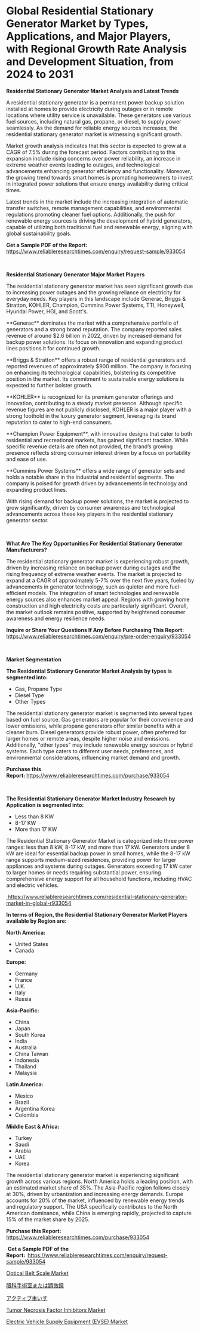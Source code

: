 <p><h1>Global Residential Stationary Generator Market by Types, Applications, and Major Players, with Regional Growth Rate Analysis and Development Situation, from 2024 to 2031</h1></p><p><strong>Residential Stationary Generator Market Analysis and Latest Trends</strong></p>
<p><p>A residential stationary generator is a permanent power backup solution installed at homes to provide electricity during outages or in remote locations where utility service is unavailable. These generators use various fuel sources, including natural gas, propane, or diesel, to supply power seamlessly. As the demand for reliable energy sources increases, the residential stationary generator market is witnessing significant growth.</p><p>Market growth analysis indicates that this sector is expected to grow at a CAGR of 7.5% during the forecast period. Factors contributing to this expansion include rising concerns over power reliability, an increase in extreme weather events leading to outages, and technological advancements enhancing generator efficiency and functionality. Moreover, the growing trend towards smart homes is prompting homeowners to invest in integrated power solutions that ensure energy availability during critical times.</p><p>Latest trends in the market include the increasing integration of automatic transfer switches, remote management capabilities, and environmental regulations promoting cleaner fuel options. Additionally, the push for renewable energy sources is driving the development of hybrid generators, capable of utilizing both traditional fuel and renewable energy, aligning with global sustainability goals.</p></p>
<p><strong>Get a Sample PDF of the Report:&nbsp;</strong> <a href="https://www.reliableresearchtimes.com/enquiry/request-sample/933054">https://www.reliableresearchtimes.com/enquiry/request-sample/933054</a></p>
<p>&nbsp;</p>
<p><strong>Residential Stationary Generator Major Market Players</strong></p>
<p><p>The residential stationary generator market has seen significant growth due to increasing power outages and the growing reliance on electricity for everyday needs. Key players in this landscape include Generac, Briggs & Stratton, KOHLER, Champion, Cummins Power Systems, TTI, Honeywell, Hyundai Power, HGI, and Scott's.</p><p>**Generac** dominates the market with a comprehensive portfolio of generators and a strong brand reputation. The company reported sales revenue of around $2.6 billion in 2022, driven by increased demand for backup power solutions. Its focus on innovation and expanding product lines positions it for continued growth.</p><p>**Briggs & Stratton** offers a robust range of residential generators and reported revenues of approximately $900 million. The company is focusing on enhancing its technological capabilities, bolstering its competitive position in the market. Its commitment to sustainable energy solutions is expected to further bolster growth.</p><p>**KOHLER** is recognized for its premium generator offerings and innovation, contributing to a steady market presence. Although specific revenue figures are not publicly disclosed, KOHLER is a major player with a strong foothold in the luxury generator segment, leveraging its brand reputation to cater to high-end consumers.</p><p>**Champion Power Equipment**, with innovative designs that cater to both residential and recreational markets, has gained significant traction. While specific revenue details are often not provided, the brand’s growing presence reflects strong consumer interest driven by a focus on portability and ease of use.</p><p>**Cummins Power Systems** offers a wide range of generator sets and holds a notable share in the industrial and residential segments. The company is poised for growth driven by advancements in technology and expanding product lines.</p><p>With rising demand for backup power solutions, the market is projected to grow significantly, driven by consumer awareness and technological advancements across these key players in the residential stationary generator sector.</p></p>
<p>&nbsp;</p>
<p><strong>What Are The Key Opportunities For Residential Stationary Generator Manufacturers?</strong></p>
<p><p>The residential stationary generator market is experiencing robust growth, driven by increasing reliance on backup power during outages and the rising frequency of extreme weather events. The market is projected to expand at a CAGR of approximately 5-7% over the next five years, fueled by advancements in generator technology, such as quieter and more fuel-efficient models. The integration of smart technologies and renewable energy sources also enhances market appeal. Regions with growing home construction and high electricity costs are particularly significant. Overall, the market outlook remains positive, supported by heightened consumer awareness and energy resilience needs.</p></p>
<p><strong>Inquire or Share Your Questions If Any Before Purchasing This Report:</strong> <a href="https://www.reliableresearchtimes.com/enquiry/pre-order-enquiry/933054">https://www.reliableresearchtimes.com/enquiry/pre-order-enquiry/933054</a></p>
<p>&nbsp;</p>
<p><strong>Market Segmentation</strong></p>
<p><strong>The Residential Stationary Generator Market Analysis by types is segmented into:</strong></p>
<p><ul><li>Gas, Propane Type</li><li>Diesel Type</li><li>Other Types</li></ul></p>
<p><p>The residential stationary generator market is segmented into several types based on fuel source. Gas generators are popular for their convenience and lower emissions, while propane generators offer similar benefits with a cleaner burn. Diesel generators provide robust power, often preferred for larger homes or remote areas, despite higher noise and emissions. Additionally, "other types" may include renewable energy sources or hybrid systems. Each type caters to different user needs, preferences, and environmental considerations, influencing market demand and growth.</p></p>
<p><strong>Purchase this Report:&nbsp;</strong><a href="https://www.reliableresearchtimes.com/purchase/933054">https://www.reliableresearchtimes.com/purchase/933054</a></p>
<p>&nbsp;</p>
<p><strong>The Residential Stationary Generator Market Industry Research by Application is segmented into:</strong></p>
<p><ul><li>Less than 8 KW</li><li>8-17 KW</li><li>More than 17 KW</li></ul></p>
<p><p>The Residential Stationary Generator Market is categorized into three power ranges: less than 8 kW, 8-17 kW, and more than 17 kW. Generators under 8 kW are ideal for essential backup power in small homes, while the 8-17 kW range supports medium-sized residences, providing power for larger appliances and systems during outages. Generators exceeding 17 kW cater to larger homes or needs requiring substantial power, ensuring comprehensive energy support for all household functions, including HVAC and electric vehicles.</p></p>
<p><a href="https://www.reliableresearchtimes.com/residential-stationary-generator-market-in-global-r933054">&nbsp;https://www.reliableresearchtimes.com/residential-stationary-generator-market-in-global-r933054</a></p>
<p><strong>In terms of Region, the Residential Stationary Generator Market Players available by Region are:</strong></p>
<p>
    <p> <strong> North America: </strong>
        <ul>
            <li>United States</li>
            <li>Canada</li>
        </ul>
        </p> 
    <p> <strong> Europe: </strong>
        <ul>
            <li>Germany</li>
            <li>France</li>
            <li>U.K.</li>
            <li>Italy</li>
            <li>Russia</li>
        </ul>
        </p> 
    <p> <strong> Asia-Pacific: </strong>
        <ul>
            <li>China</li>
            <li>Japan</li>
            <li>South Korea</li>
            <li>India</li>
            <li>Australia</li>
            <li>China Taiwan</li>
            <li>Indonesia</li>
            <li>Thailand</li>
            <li>Malaysia</li>
        </ul>
        </p> 
    <p> <strong> Latin America: </strong>
        <ul>
            <li>Mexico</li>
            <li>Brazil</li>
            <li>Argentina Korea</li>
            <li>Colombia</li>
        </ul>
        </p> 
    <p> <strong> Middle East & Africa: </strong>
        <ul>
            <li>Turkey</li>
            <li>Saudi</li>
            <li>Arabia</li>
            <li>UAE</li>
            <li>Korea</li>
        </ul>
    </p>
    </p>
<p><p>The residential stationary generator market is experiencing significant growth across various regions. North America holds a leading position, with an estimated market share of 35%. The Asia-Pacific region follows closely at 30%, driven by urbanization and increasing energy demands. Europe accounts for 20% of the market, influenced by renewable energy trends and regulatory support. The USA specifically contributes to the North American dominance, while China is emerging rapidly, projected to capture 15% of the market share by 2025.</p></p>
<p><strong>Purchase this Report: </strong><a href="https://www.reliableresearchtimes.com/purchase/933054">https://www.reliableresearchtimes.com/purchase/933054</a></p>
<p>&nbsp;<strong>Get a Sample PDF of the Report:&nbsp;&nbsp;</strong><a href="https://www.reliableresearchtimes.com/enquiry/request-sample/933054">https://www.reliableresearchtimes.com/enquiry/request-sample/933054</a></p>
<p><strong></strong></p>
<p><p><a href="https://medium.com/@carolineparks3691/the-optical-belt-scale-market-industry-provides-a-comprehensive-and-current-analysis-of-the-714ca82236c5">Optical Belt Scale Market</a></p><p><a href="https://medium.com/@cleogerhold_78164/%E7%9C%BC%E7%A7%91%E6%89%8B%E8%A1%93%E5%AE%A4%E7%94%A8%E9%A1%95%E5%BE%AE%E9%8F%A1%E7%94%A3%E6%A5%AD%E3%82%BB%E3%82%AF%E3%82%BF%E3%83%BC-2024%E5%B9%B4%E3%81%8B%E3%82%892031%E5%B9%B4%E3%81%BE%E3%81%A7%E3%81%AE%E6%96%B0%E6%8A%80%E8%A1%93%E3%81%A8%E5%B8%82%E5%A0%B4%E3%81%B8%E3%81%AE%E5%BD%B1%E9%9F%BF%E3%81%AE%E4%BA%88%E6%B8%AC-ef25fff14e9a?postPublishedType=initial">眼科手術室または顕微鏡</a></p><p><a href="https://medium.com/@cleogerhold_78164/%E3%82%A2%E3%82%AF%E3%83%86%E3%82%A3%E3%83%96%E8%BB%8A%E6%A4%85%E5%AD%90%E5%B8%82%E5%A0%B4%E3%81%AE%E8%A6%8F%E6%A8%A1-%E5%B8%82%E5%A0%B4%E3%82%BB%E3%82%B0%E3%83%A1%E3%83%B3%E3%83%86%E3%83%BC%E3%82%B7%E3%83%A7%E3%83%B3-%E5%B8%82%E5%A0%B4%E5%8B%95%E5%90%91-%E3%81%8A%E3%82%88%E3%81%B32031%E5%B9%B4%E3%81%BE%E3%81%A7%E3%81%AE%E6%88%90%E9%95%B7%E5%88%86%E6%9E%90%E3%81%AE%E4%BA%88%E6%B8%AC-da97de309317">アクティブ車いす</a></p><p><a href="https://www.linkedin.com/pulse/tumor-necrosis-factor-inhibitors-market-share-new-trends-analysis-qcjbf?trackingId=KQEskFJXQQezdv%2FN0Lae7Q%3D%3D">Tumor Necrosis Factor Inhibitors Market</a></p><p><a href="https://issuu.com/reportprime-2/docs/electric-vehicle-supply-equipment-e_25b62c54443b31">Electric Vehicle Supply Equipment (EVSE) Market</a></p></p>
